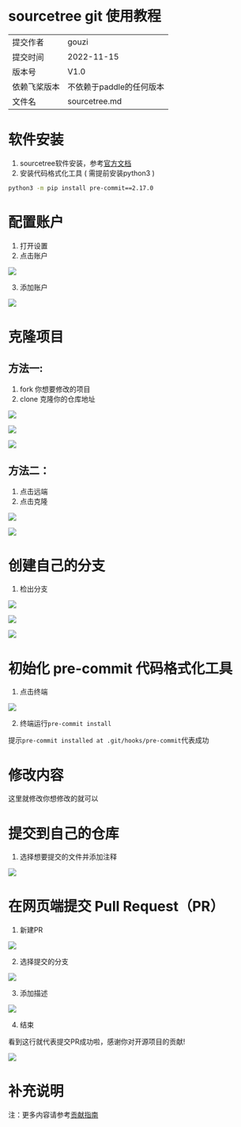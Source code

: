# sourcetree git 使用教程

|   |  |
| --- | --- |
|提交作者 | gouzi | 
|提交时间 | 2022-11-15 | 
|版本号 | V1.0 | 
|依赖飞桨版本 | 不依赖于paddle的任何版本 | 
|文件名 | sourcetree.md | 

# 软件安装

1. sourcetree软件安装，参考[官方文档](https://www.sourcetreeapp.com/)
2. 安装代码格式化工具 ( 需提前安装python3 )
```bash
python3 -m pip install pre-commit==2.17.0
```

# 配置账户

1. 打开设置
2. 点击账户

![](https://ai-studio-static-online.cdn.bcebos.com/4f12f9422e0f4211a302cc5988c2c9ebdf4dc5e5e1f34c40b3bdee69d350bec1)

3. 添加账户

![](https://ai-studio-static-online.cdn.bcebos.com/474348cec3d04dbfbb27277bb10734665fd3eee189924680bd327bef51a7b4bf)

# 克隆项目
## 方法一:

1. fork 你想要修改的项目
2. clone 克隆你的仓库地址

![](https://ai-studio-static-online.cdn.bcebos.com/2cc21d2ffac845629362d15e09b8dd98cce06bdbcbe749c79f6d14105fb2ec59)

![](https://ai-studio-static-online.cdn.bcebos.com/08bbe1bd4605409c8ef3e31192bbae5a2d71c639b45c47bdb1949e7c6242f9fc)

![](https://ai-studio-static-online.cdn.bcebos.com/9fd4687675944ca0a60f03bbdd461b43a19e90d1cd534108baced74a25fd1947)

## 方法二：

1. 点击远端
2. 点击克隆

![](https://ai-studio-static-online.cdn.bcebos.com/031458bb91ff48b79ab64c6a1aea23059ea8ff1bb3b44fed9e4ec349af110a4d)

![](https://ai-studio-static-online.cdn.bcebos.com/9fd4687675944ca0a60f03bbdd461b43a19e90d1cd534108baced74a25fd1947)

# 创建自己的分支

1. 检出分支

![](https://ai-studio-static-online.cdn.bcebos.com/5f4ac90466f2436abbb062c1a06596d1ac37372312094f4c819eb465cb8293a8)

![](https://ai-studio-static-online.cdn.bcebos.com/47bedd6d25fc4d25b2425fa85bcabb117c122cbfc0f7442ab78f6967436e9faa)

![](https://ai-studio-static-online.cdn.bcebos.com/228c75f766c5420987d05851a62ad53db60d6a78b45e4483be6bbc1063b282cc)

# 初始化 pre-commit 代码格式化工具

1. 点击终端

![](https://ai-studio-static-online.cdn.bcebos.com/2f90768682b04b03b0d191568cc5ed8d8698a1c18e9f437c828def208b824b79)

2. 终端运行```pre-commit install```

提示```pre-commit installed at .git/hooks/pre-commit```代表成功

# 修改内容

这里就修改你想修改的就可以

# 提交到自己的仓库

1. 选择想要提交的文件并添加注释

![](https://ai-studio-static-online.cdn.bcebos.com/9cea080c8700476eac7e4775dbf50a8911db98ba09bb429684192d976dd8e695)

# 在网页端提交 Pull Request（PR）

1. 新建PR

![](https://ai-studio-static-online.cdn.bcebos.com/f93a40705abf4dc28c4f24326fe4c06561b4d5fc5d2547dbbd67958ce6a03143)

2. 选择提交的分支

![](https://ai-studio-static-online.cdn.bcebos.com/6b3b156b1a7c418ca4db3f56f7f756fc597efd7e480040d4ad7a932376d21768)

3. 添加描述

![](https://ai-studio-static-online.cdn.bcebos.com/22062d08d90440cc97f11494349152004a5ccdbbc34040b89ffe2cb7c1454a63)

4. 结束

看到这行就代表提交PR成功啦，感谢你对开源项目的贡献!

![](https://ai-studio-static-online.cdn.bcebos.com/d746e1b2c56c4eaf96798e04cf46d84e1faeebd950e24559a03d6c385549fe59)

# 补充说明

注：更多内容请参考[贡献指南](https://www.paddlepaddle.org.cn/documentation/docs/zh/develop/dev_guides/Overview_cn.html)